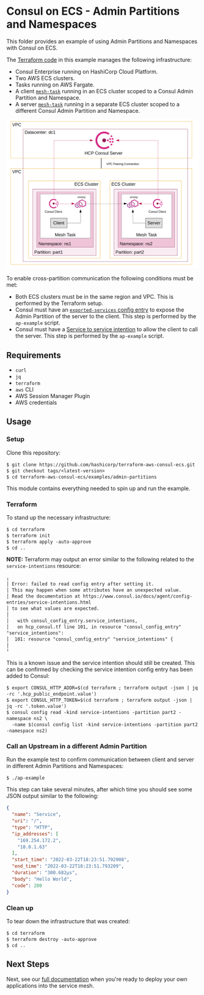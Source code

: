 # Consul on ECS - Admin Partitions and Namespaces

This folder provides an example of using Admin Partitions and Namespaces with Consul on ECS.

The [Terraform code](./terraform/) in this example manages the following infrastructure:
- Consul Enterprise running on HashiCorp Cloud Platform.
- Two AWS ECS clusters.
- Tasks running on AWS Fargate.
- A client [`mesh-task`](../../modules/mesh-task/) running in an ECS cluster scoped to a Consul Admin Partition and Namespace.
- A server [`mesh-task`](../../modules/mesh-task/) running in a separate ECS cluster scoped to a different Consul Admin Partition and Namespace.

![Admin Partitions Example](../../_docs/ap-example.png)

To enable cross-partition communication the following conditions must be met:
- Both ECS clusters must be in the same region and VPC. This is performed by the Terraform setup.
- Consul must have an [`exported-services` config entry](https://www.consul.io/docs/connect/config-entries/exported-services) to expose the Admin Partition of the server to the client. This step is performed by the `ap-example` script.
- Consul must have a [Service to service intention](https://www.consul.io/docs/connect/intentions) to allow the client to call the server.  This step is performed by the `ap-example` script.

## Requirements

* `curl`
* `jq`
* `terraform`
* `aws` CLI
* AWS Session Manager Plugin
* AWS credentials

## Usage

### Setup

Clone this repository:

```console
$ git clone https://github.com/hashicorp/terraform-aws-consul-ecs.git
$ git checkout tags/<latest-version>
$ cd terraform-aws-consul-ecs/examples/admin-partitions
```

This module contains everything needed to spin up and run the example.

### Terraform

To stand up the necessary infrastructure:

```console
$ cd terraform
$ terraform init
$ terraform apply -auto-approve
$ cd ..
```

**NOTE:** Terraform may output an error similar to the following related to the `service-intentions` resource:

```
╷
│ Error: failed to read config entry after setting it.
│ This may happen when some attributes have an unexpected value.
│ Read the documentation at https://www.consul.io/docs/agent/config-entries/service-intentions.html
│ to see what values are expected.
│ 
│   with consul_config_entry.service_intentions,
│   on hcp_consul.tf line 101, in resource "consul_config_entry" "service_intentions":
│  101: resource "consul_config_entry" "service_intentions" {
│ 
╵
```

This is a known issue and the service intention should still be created.
This can be confirmed by checking the service intention config entry has been added to Consul:

```console
$ export CONSUL_HTTP_ADDR=$(cd terraform ; terraform output -json | jq -rc '.hcp_public_endpoint.value')
$ export CONSUL_HTTP_TOKEN=$(cd terraform ; terraform output -json | jq -rc '.token.value')
$ consul config read -kind service-intentions -partition part2 -namespace ns2 \
  -name $(consul config list -kind service-intentions -partition part2 -namespace ns2)
```

### Call an Upstream in a different Admin Partition

Run the example test to confirm communication between client and server in different Admin Partitions and Namespaces:

```console
$ ./ap-example
```

This step can take several minutes, after which time you should see some JSON output similar to the following:

```json
{
  "name": "Service",
  "uri": "/",
  "type": "HTTP",
  "ip_addresses": [
    "169.254.172.2",
    "10.0.1.63"
  ],
  "start_time": "2022-03-22T18:23:51.792908",
  "end_time": "2022-03-22T18:23:51.793209",
  "duration": "300.682µs",
  "body": "Hello World",
  "code": 200
}
```

### Clean up

To tear down the infrastructure that was created:

```console
$ cd terraform
$ terraform destroy -auto-approve
$ cd ..
```

## Next Steps

Next, see our [full documentation](https://www.consul.io/docs/ecs) when you're ready to deploy your own applications
into the service mesh.
